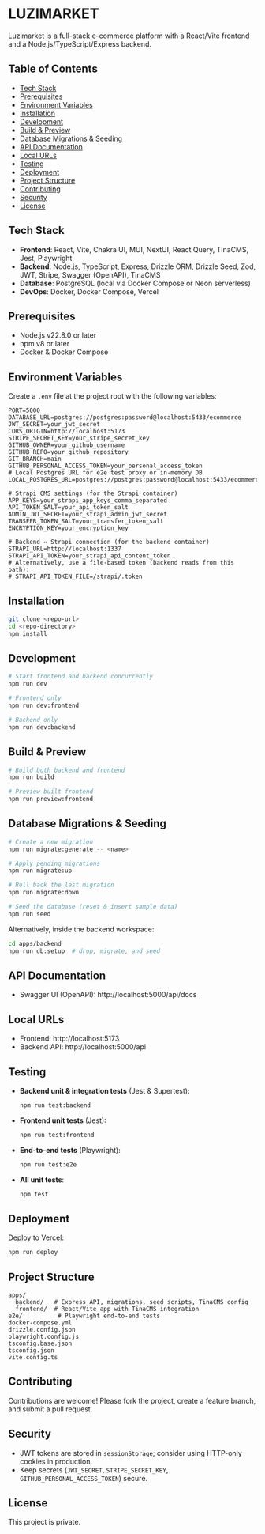 # LUZIMARKET

Luzimarket is a full-stack e-commerce platform with a React/Vite frontend and a Node.js/TypeScript/Express backend.

## Table of Contents
- [Tech Stack](#tech-stack)
- [Prerequisites](#prerequisites)
- [Environment Variables](#environment-variables)
- [Installation](#installation)
- [Development](#development)
- [Build & Preview](#build--preview)
- [Database Migrations & Seeding](#database-migrations--seeding)
- [API Documentation](#api-documentation)
- [Local URLs](#local-urls)
- [Testing](#testing)
- [Deployment](#deployment)
- [Project Structure](#project-structure)
- [Contributing](#contributing)
- [Security](#security)
- [License](#license)

## Tech Stack
- **Frontend**: React, Vite, Chakra UI, MUI, NextUI, React Query, TinaCMS, Jest, Playwright
- **Backend**: Node.js, TypeScript, Express, Drizzle ORM, Drizzle Seed, Zod, JWT, Stripe, Swagger (OpenAPI), TinaCMS
- **Database**: PostgreSQL (local via Docker Compose or Neon serverless)
- **DevOps**: Docker, Docker Compose, Vercel

## Prerequisites
- Node.js v22.8.0 or later
- npm v8 or later
- Docker & Docker Compose

## Environment Variables
Create a `.env` file at the project root with the following variables:

```dotenv
PORT=5000
DATABASE_URL=postgres://postgres:password@localhost:5433/ecommerce
JWT_SECRET=your_jwt_secret
CORS_ORIGIN=http://localhost:5173
STRIPE_SECRET_KEY=your_stripe_secret_key
GITHUB_OWNER=your_github_username
GITHUB_REPO=your_github_repository
GIT_BRANCH=main
GITHUB_PERSONAL_ACCESS_TOKEN=your_personal_access_token
# Local Postgres URL for e2e test proxy or in-memory DB
LOCAL_POSTGRES_URL=postgres://postgres:password@localhost:5433/ecommerce

# Strapi CMS settings (for the Strapi container)
APP_KEYS=your_strapi_app_keys_comma_separated
API_TOKEN_SALT=your_api_token_salt
ADMIN_JWT_SECRET=your_strapi_admin_jwt_secret
TRANSFER_TOKEN_SALT=your_transfer_token_salt
ENCRYPTION_KEY=your_encryption_key

# Backend ↔ Strapi connection (for the backend container)
STRAPI_URL=http://localhost:1337
STRAPI_API_TOKEN=your_strapi_api_content_token
# Alternatively, use a file-based token (backend reads from this path):
# STRAPI_API_TOKEN_FILE=/strapi/.token
```

## Installation
```bash
git clone <repo-url>
cd <repo-directory>
npm install
```

## Development
```bash
# Start frontend and backend concurrently
npm run dev

# Frontend only
npm run dev:frontend

# Backend only
npm run dev:backend
```

## Build & Preview
```bash
# Build both backend and frontend
npm run build

# Preview built frontend
npm run preview:frontend
```

## Database Migrations & Seeding
```bash
# Create a new migration
npm run migrate:generate -- <name>

# Apply pending migrations
npm run migrate:up

# Roll back the last migration
npm run migrate:down

# Seed the database (reset & insert sample data)
npm run seed
```
Alternatively, inside the backend workspace:
```bash
cd apps/backend
npm run db:setup  # drop, migrate, and seed
```

## API Documentation
- Swagger UI (OpenAPI): http://localhost:5000/api/docs

## Local URLs
- Frontend: http://localhost:5173
- Backend API: http://localhost:5000/api

## Testing
- **Backend unit & integration tests** (Jest & Supertest):
  ```bash
  npm run test:backend
  ```
- **Frontend unit tests** (Jest):
  ```bash
  npm run test:frontend
  ```
- **End-to-end tests** (Playwright):
  ```bash
  npm run test:e2e
  ```
- **All unit tests**:
  ```bash
  npm test
  ```

## Deployment
Deploy to Vercel:
```bash
npm run deploy
```

## Project Structure
```
apps/
  backend/   # Express API, migrations, seed scripts, TinaCMS config
  frontend/  # React/Vite app with TinaCMS integration
e2e/          # Playwright end-to-end tests
docker-compose.yml
drizzle.config.json
playwright.config.js
tsconfig.base.json
tsconfig.json
vite.config.ts
```

## Contributing
Contributions are welcome! Please fork the project, create a feature branch, and submit a pull request.

## Security
- JWT tokens are stored in `sessionStorage`; consider using HTTP-only cookies in production.
- Keep secrets (`JWT_SECRET`, `STRIPE_SECRET_KEY`, `GITHUB_PERSONAL_ACCESS_TOKEN`) secure.

## License
This project is private.
